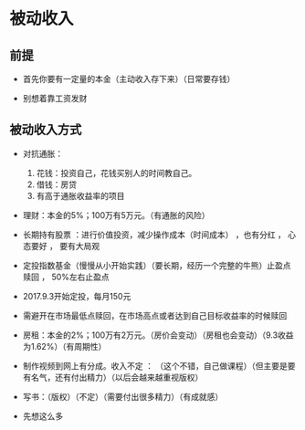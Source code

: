 
# 被动收入

## 前提

* 首先你要有一定量的本金（主动收入存下来）（日常要存钱）

* 别想着靠工资发财

## 被动收入方式

* 对抗通胀：
    1. 花钱：投资自己，花钱买别人的时间教自己。
    2. 借钱：房贷
    3. 有高于通胀收益率的项目


* 理财：本金的5%；100万有5万元。（有通胀的风险）

* 长期持有股票 ：进行价值投资，减少操作成本（时间成本） ，也有分红 ， 心态要好 ， 要有大局观

* 定投指数基金（慢慢从小开始实践）（要长期，经历一个完整的牛熊）止盈点赎回 ， 50%左右止盈点
* 2017.9.3开始定投，每月150元
* 需避开在市场最低点赎回，在市场高点或者达到自己目标收益率的时候赎回


* 房租：本金的2%；100万有2万元。（房价会变动）（房租也会变动）（9.3收益为1.62%）（有周期性）

* 制作视频到网上有分成。收入不定  ： （这个不错，自己做课程）（但主要是要有名气，还有付出精力）（以后会越来越重视版权）

* 写书：（版权）（不定）（需要付出很多精力）（有成就感）


* 先想这么多














